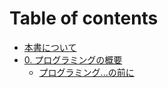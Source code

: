 # Table of contents

* [本書について](README.md)
* [0. プログラミングの概要](0_summary/README.md)
  * [プログラミング...の前に](0_summary/before_study.md)

